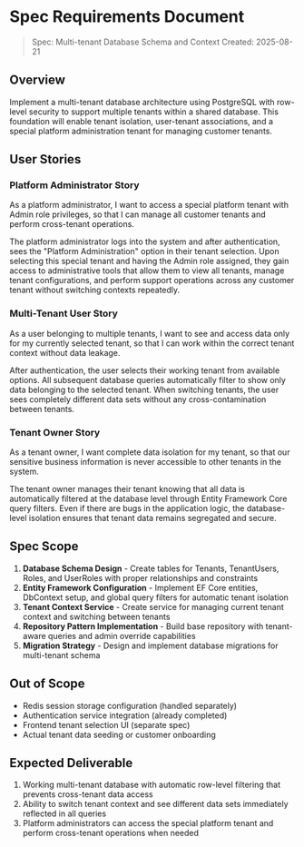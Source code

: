 # Spec Requirements Document

> Spec: Multi-tenant Database Schema and Context
> Created: 2025-08-21

## Overview

Implement a multi-tenant database architecture using PostgreSQL with row-level security to support multiple tenants within a shared database. This foundation will enable tenant isolation, user-tenant associations, and a special platform administration tenant for managing customer tenants.

## User Stories

### Platform Administrator Story

As a platform administrator, I want to access a special platform tenant with Admin role privileges, so that I can manage all customer tenants and perform cross-tenant operations.

The platform administrator logs into the system and after authentication, sees the "Platform Administration" option in their tenant selection. Upon selecting this special tenant and having the Admin role assigned, they gain access to administrative tools that allow them to view all tenants, manage tenant configurations, and perform support operations across any customer tenant without switching contexts repeatedly.

### Multi-Tenant User Story

As a user belonging to multiple tenants, I want to see and access data only for my currently selected tenant, so that I can work within the correct tenant context without data leakage.

After authentication, the user selects their working tenant from available options. All subsequent database queries automatically filter to show only data belonging to the selected tenant. When switching tenants, the user sees completely different data sets without any cross-contamination between tenants.

### Tenant Owner Story

As a tenant owner, I want complete data isolation for my tenant, so that our sensitive business information is never accessible to other tenants in the system.

The tenant owner manages their tenant knowing that all data is automatically filtered at the database level through Entity Framework Core query filters. Even if there are bugs in the application logic, the database-level isolation ensures that tenant data remains segregated and secure.

## Spec Scope

1. **Database Schema Design** - Create tables for Tenants, TenantUsers, Roles, and UserRoles with proper relationships and constraints
2. **Entity Framework Configuration** - Implement EF Core entities, DbContext setup, and global query filters for automatic tenant isolation
3. **Tenant Context Service** - Create service for managing current tenant context and switching between tenants
4. **Repository Pattern Implementation** - Build base repository with tenant-aware queries and admin override capabilities
5. **Migration Strategy** - Design and implement database migrations for multi-tenant schema

## Out of Scope

- Redis session storage configuration (handled separately)
- Authentication service integration (already completed)
- Frontend tenant selection UI (separate spec)
- Actual tenant data seeding or customer onboarding

## Expected Deliverable

1. Working multi-tenant database with automatic row-level filtering that prevents cross-tenant data access
2. Ability to switch tenant context and see different data sets immediately reflected in all queries
3. Platform administrators can access the special platform tenant and perform cross-tenant operations when needed